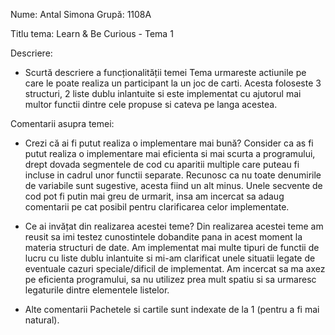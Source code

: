 Nume: Antal Simona
Grupă: 1108A

Titlu tema: Learn & Be Curious - Tema 1

Descriere:

* Scurtă descriere a funcționalității temei
	Tema urmareste actiunile pe care le poate realiza un participant la un joc de carti. Acesta foloseste 3 structuri, 2 liste
dublu inlantuite si este implementat cu ajutorul mai multor functii dintre cele propuse si cateva pe langa acestea.

Comentarii asupra temei:

* Crezi că ai fi putut realiza o implementare mai bună?
	Consider ca as fi putut realiza o implementare mai eficienta si mai scurta a programului, drept dovada segmentele de cod 
cu aparitii multiple care puteau fi incluse in cadrul unor functii separate. Recunosc ca nu toate denumirile de variabile sunt sugestive,
acesta fiind un alt minus. Unele secvente de cod pot fi putin mai greu de urmarit, insa am incercat sa adaug comentarii pe cat posibil 
pentru clarificarea celor implementate.

* Ce ai invățat din realizarea acestei teme?
	Din realizarea acestei teme am reusit sa imi testez cunostintele dobandite pana in acest moment la materia structuri de date. Am
implementat mai multe tipuri de functii de lucru cu liste dublu inlantuite si mi-am clarificat unele situatii legate de eventuale cazuri
speciale/dificil de implementat. Am incercat sa ma axez pe eficienta programului, sa nu utilizez prea mult spatiu si sa urmaresc legaturile
dintre elementele listelor.

* Alte comentarii
	Pachetele si cartile sunt indexate de la 1 (pentru a fi mai natural).


